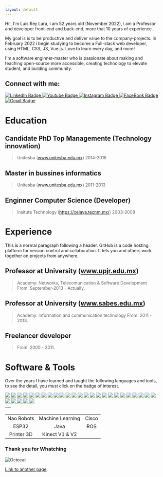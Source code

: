 ```yaml
---
layout: default
---
```


Hi!, I'm Luis Rey Lara, i am 52 years old (November 2022), i am a Professor and developer front-end and back-end, more that 10 years of experience.

My goal is is to be productive and deliver value to the company-projects. In February 2022 i begin studying to become a Full-stack web developer, using HTML, CSS, JS, Vue.js. Love to learn every day, and more!

I'm a software enginner-master who is passionate about making and teaching open-source more accessible, creating technology to elevate student, and building community. 

## Connect with me:

<div id="badges">
  <a href="https://www.linkedin.com/in/luisreylara/">
    <img src="https://img.shields.io/badge/LinkedIn-blue?style=for-the-badge&logo=linkedin&logoColor=white" alt="LinkedIn Badge"/>
  </a>
  <a href="youtube.com/@LuisReyLara">
    <img src="https://img.shields.io/badge/YouTube-red?style=for-the-badge&logo=youtube&logoColor=white" alt="Youtube Badge"/>
  </a>
  <a href="https://www.instagram.com/luis.rey.lara/?hl=en">
    <img src="https://img.shields.io/badge/Instagram-E4405F?style=for-the-badge&logo=instagram&logoColor=white" alt="Instagram Badge"/>
  </a>
  <a href="https://www.facebook.com/luisreylara/">
    <img src="https://img.shields.io/badge/Facebook-Connect-brightgreen?style=for-the-badge&labelColor=black&logo=facebook" alt="FaceBook Badge"/>
  </a>
  <a href="mailto:luisreylara@hotmail.com">
    <img src="https://img.shields.io/badge/Gmail-D14836?style=for-the-badge&logo=gmail&logoColor=white" alt="Gmail Badge"/>
  </a>
  
</div>

# Education

## Candidate PhD Top Managemente (Technology innovation)
> Unitesba (www.unitesba.edu.mx)
> 2014-2018

## Master in bussines informatics
> Unitesba (www.unitesba.edu.mx)
> 2011-2013

## Enginner Computer Science (Developer)
> Insitute Technology  (https://celaya.tecnm.mx/)
>2003-2008

# Experience

This is a normal paragraph following a header. GitHub is a code hosting platform for version control and collaboration. It lets you and others work together on projects from anywhere.

## Professor at University (www.upjr.edu.mx)
> Academy: Networks, Telecomunication & Software Development
> From: September-2013 - Actually.

## Professor at University (www.sabes.edu.mx)
> Academy: Information and communication technology
> From: 2011 - 2013.

## Freelancer developer
> From: 2000 - 2011.

# Software & Tools
Over the years I have learned and taught the following languages and tools, to see the detail, you must click on the badge of interest.




<div id="experience01">
    <a href="https://github.com/luisreylara/postgresql/">
    <img src="https://img.shields.io/badge/PostgreSQL-316192?style=for-the-badge&logo=postgresql&logoColor=white" /> 
  </a>
   <a href="https://github.com/luisreylara/javascript/">
    <img src="https://img.shields.io/badge/JavaScript-323330?style=for-the-badge&logo=javascript&logoColor=F7DF1E" /> 
  </a>
   <a href="https://github.com/luisreylara/html5/">
    <img src="https://img.shields.io/badge/HTML5-E34F26?style=for-the-badge&logo=html5&logoColor=white" /> 
  </a>
   <a href="https://github.com/luisreylara/kotlin/">
    <img src="https://img.shields.io/badge/Kotlin-0095D5?&style=for-the-badge&logo=kotlin&logoColor=white" /> 
  </a>
  <a href="https://github.com/luisreylara/php/">
    <img src="https://img.shields.io/badge/PHP-777BB4?style=for-the-badge&logo=php&logoColor=white" /> 
  </a>
   <a href="https://github.com/luisreylara/r/">
    <img src="https://img.shields.io/badge/R-276DC3?style=for-the-badge&logo=r&logoColor=white" /> 
  </a>
  <a href="https://github.com/luisreylara/linux/">
    <img src="https://img.shields.io/badge/Linux-FCC624?style=for-the-badge&logo=linux&logoColor=black" /> 
  </a>
  <a href="https://github.com/luisreylara/ios/">
    <img src="https://img.shields.io/badge/iOS-000000?style=for-the-badge&logo=ios&logoColor=white" /> 
  </a>
   <a href="https://github.com/luisreylara/macos/">
    <img src="https://img.shields.io/badge/mac%20os-000000?style=for-the-badge&logo=apple&logoColor=white" /> 
  </a>
  <a href="https://github.com/luisreylara/css3/">
    <img src="https://img.shields.io/badge/CSS3-1572B6?style=for-the-badge&logo=css3&logoColor=white" /> 
  </a>
  <a href="https://github.com/luisreylara/nodejs/">
    <img src="https://img.shields.io/badge/Node.js-339933?style=for-the-badge&logo=nodedotjs&logoColor=white" /> 
  </a>
   <a href="https://github.com/luisreylara/mysql/">
    <img src="https://img.shields.io/badge/MySQL-005C84?style=for-the-badge&logo=mysql&logoColor=white" /> 
  </a>
   <a href="https://github.com/luisreylara/oracle/">
    <img src="https://img.shields.io/badge/Oracle-F80000?style=for-the-badge&logo=Oracle&logoColor=white" /> 
  </a>
  <a href="https://github.com/luisreylara/vuejs/">
    <img src="https://img.shields.io/badge/Vue.js-35495E?style=for-the-badge&logo=vuedotjs&logoColor=4FC08D" /> 
  </a>
  <a href="https://github.com/luisreylara/xampp/">
    <img src="https://img.shields.io/badge/Xampp-F37623?style=for-the-badge&logo=xampp&logoColor=white" /> 
  </a>
   <a href="https://github.com/luisreylara/rstudio/">
    <img src="https://img.shields.io/badge/RStudio-75AADB?style=for-the-badge&logo=RStudio&logoColor=white" /> 
  </a>
  <a href="https://github.com/luisreylara/vstudiocode/">
    <img src="https://img.shields.io/badge/Visual_Studio_Code-0078D4?style=for-the-badge&logo=visual%20studio%20code&logoColor=white" /> 
  </a>
  <a href="https://github.com/luisreylara/cplusplus/">
    <img src="https://img.shields.io/badge/C%2B%2B-00599C?style=for-the-badge&logo=c%2B%2B&logoColor=white" /> 
  </a>
   <a href="https://github.com/luisreylara/android/">
    <img src="https://img.shields.io/badge/Android-3DDC84?style=for-the-badge&logo=android&logoColor=white" /> 
  </a>
  <a href="https://github.com/luisreylara/debian/">
    <img src="https://img.shields.io/badge/Debian-A81D33?style=for-the-badge&logo=debian&logoColor=white" /> 
  </a>
   <a href="https://github.com/luisreylara/sqlserver/">
    <img src="https://img.shields.io/badge/Microsoft%20SQL%20Server-CC2927?style=for-the-badge&logo=microsoft%20sql%20server&logoColor=white" /> 
  </a>
   <a href="https://github.com/luisreylara/sqlite/">
    <img src="https://img.shields.io/badge/SQLite-07405E?style=for-the-badge&logo=sqlite&logoColor=white" /> 
  </a>
  <a href="https://github.com/luisreylara/latex/">
    <img src="https://img.shields.io/badge/LaTeX-47A141?style=for-the-badge&logo=LaTeX&logoColor=white" /> 
  </a>
   <a href="https://github.com/luisreylara/arduino/">
    <img src="https://img.shields.io/badge/Arduino-00979D?style=for-the-badge&logo=Arduino&logoColor=white" /> 
  </a>
  <a href="https://github.com/luisreylara/raspberry/">
    <img src="https://img.shields.io/badge/Raspberry%20Pi-A22846?style=for-the-badge&logo=Raspberry%20Pi&logoColor=white" /> 
  </a>
  <a href="https://github.com/luisreylara/expressjs/">
    <img src="https://img.shields.io/badge/Express.js-000000?style=for-the-badge&logo=express&logoColor=white" /> 
  </a>
  <a href="https://github.com/luisreylara/opencv/">
    <img src="https://img.shields.io/badge/OpenCV-27338e?style=for-the-badge&logo=OpenCV&logoColor=white" /> 
  </a>
  <a href="https://github.com/luisreylara/docker/">
    <img src="https://img.shields.io/badge/Docker-2CA5E0?style=for-the-badge&logo=docker&logoColor=white" /> 
  </a>
  <a href="https://github.com/luisreylara/blender/">
    <img src="https://img.shields.io/badge/blender-%23F5792A.svg?style=for-the-badge&logo=blender&logoColor=white" /> 
  </a>
  <a href="https://github.com/luisreylara/wordpress/">
    <img src="https://img.shields.io/badge/Wordpress-21759B?style=for-the-badge&logo=wordpress&logoColor=white" /> 
  </a>

</div>
---
	
|  |  |  |
| :---:   | :---: | :---: |
| Nao Robots | Machine Learning  | Cisco |  
| ESP32 | Java | ROS |  
| Printer 3D | Kinect V1 & V2 |  | 
	

### Thank you for Whatching

![Octocat](https://github.githubassets.com/images/icons/emoji/octocat.png)

[Link to another page](./another-page.html).

